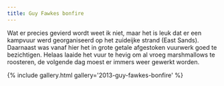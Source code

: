 ```yaml
---
title: Guy Fawkes bonfire
---
```

Wat er precies gevierd wordt weet ik niet, maar het is leuk dat er een kampvuur werd georganiseerd op het zuideijke strand (East Sands). Daarnaast was vanaf hier het in grote getale afgestoken vuurwerk goed te bezichtigen. Helaas laaide het vuur te hevig om al vroeg marshmallows te roosteren, de volgende dag moest er immers weer gewerkt worden.

{% include gallery.html gallery='2013-guy-fawkes-bonfire' %}